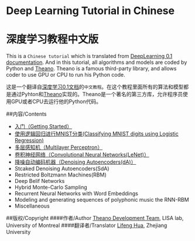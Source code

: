 Deep Learning Tutorial in Chinese
=================================
深度学习教程中文版
=================================

This is a `Chinese tutorial` which is translated from [DeepLearning 0.1 documentation](http://deeplearning.net/tutorial/contents.html#). And in this tutorial, all algorithms and models are coded by Python and [Theano](http://deeplearning.net/software/theano/index.html). Theano is a famous third-party library, and allows coder to use GPU or CPU to run his Python code.



这是一个翻译自[深度学习0.1文档](http://deeplearning.net/tutorial/contents.html)的`中文教程`。在这个教程里面所有的算法和模型都是通过Pyhton和[Theano](http://deeplearning.net/software/theano/index.html)实现的。Theano是一个著名的第三方库，允许程序员使用GPU或者CPU去运行他的Python代码。



##内容/Contents

* [入门（Getting Started）](https://github.com/Syndrome777/DeepLearningTutorial/blob/master/1_Getting_Started_入门.md)
* [使用逻辑回归进行MNIST分类(Classifying MNIST digits using Logistic Regression)](https://github.com/Syndrome777/DeepLearningTutorial/blob/master/2_Classifying_MNIST_using_LR_逻辑回归进行MNIST分类.md)
* [多层感知机（Multilayer Perceptron）](https://github.com/Syndrome777/DeepLearningTutorial/blob/master/3_Multilayer_Perceptron_多层感知机.md)
* [卷积神经网络（Convolutional Neural Networks(LeNet)）](https://github.com/Syndrome777/DeepLearningTutorial/blob/master/4_Convoltional_Neural_Networks_LeNet_卷积神经网络.md)
* [降噪自动编码机器（Denoising Autoencoders(dA)）](https://github.com/Syndrome777/DeepLearningTutorial/blob/master/5_Denoising_Autoencoders_降噪自动编码.md)
* Stcaked Denoising Autoencoders(SdA)
* Restricted Boltzmann Machines(RBM)
* Deep Belif Networks
* Hybrid Monte-Carlo Sampling
* Recurrent Neural Networks with Word Embeddings
* Modeling and generating sequences of polyphonic music the RNN-RBM
* Miscellaneous


##版权/Copyright
####作者/Author
[Theano Development Team](http://deeplearning.net/tutorial/LICENSE.html), LISA lab, University of Montreal
####翻译者/Translator
[Lifeng Hua](https://github.com/Syndrome777), Zhejiang University









